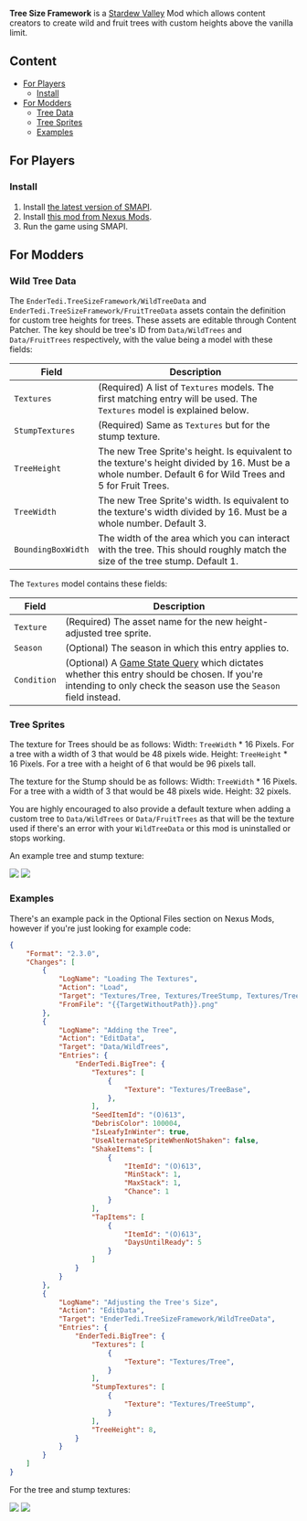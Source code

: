 **Tree Size Framework** is a [Stardew Valley](http://stardewvalley.net/) Mod which allows content creators to create wild and fruit trees with custom heights above the vanilla limit.

## Content
- [For Players](#For-Players)
  - [Install](#Install)
- [For Modders](#For-Modders)
  - [Tree Data](#Tree-Data)
  - [Tree Sprites](#Tree-Sprites)
  - [Examples](#Examples)

## For Players
### Install
1. Install [the latest version of SMAPI](https://smapi.io/).
2. Install [this mod from Nexus Mods](https://www.nexusmods.com/stardewvalley/mods/27123).
3. Run the game using SMAPI.

## For Modders
### Wild Tree Data
The `EnderTedi.TreeSizeFramework/WildTreeData` and `EnderTedi.TreeSizeFramework/FruitTreeData` assets contain the definition for custom tree heights for trees. These assets are editable through Content Patcher. 
The key should be tree's ID from `Data/WildTrees` and `Data/FruitTrees` respectively, with the value being a model with these fields:

Field | Description
----------- | -------
`Textures` | (Required) A list of `Textures` models. The first matching entry will be used. The `Textures` model is explained below.
`StumpTextures` | (Required) Same as `Textures` but for the stump texture.
`TreeHeight` | The new Tree Sprite's height. Is equivalent to the texture's height divided by 16. Must be a whole number. Default 6 for Wild Trees and 5 for Fruit Trees. 
`TreeWidth` | The new Tree Sprite's width. Is equivalent to the texture's width divided by 16. Must be a whole number. Default 3.
`BoundingBoxWidth` | The width of the area which you can interact with the tree. This should roughly match the size of the tree stump. Default 1. 

The `Textures` model contains these fields:

Field | Description
----------- | -------
`Texture` | (Required) The asset name for the new height-adjusted tree sprite.
`Season` | (Optional) The season in which this entry applies to.
`Condition` | (Optional) A [Game State Query](https://stardewvalleywiki.com/Modding:Game_state_queries) which dictates whether this entry should be chosen. If you're intending to only check the season use the `Season` field instead.

### Tree Sprites
The texture for Trees should be as follows:
Width: `TreeWidth` * 16 Pixels. For a tree with a width of 3 that would be 48 pixels wide.
Height: `TreeHeight` * 16 Pixels. For a tree with a height of 6 that would be 96 pixels tall.

The texture for the Stump should be as follows:
Width: `TreeWidth` * 16 Pixels. For a tree with a width of 3 that would be 48 pixels wide.
Height: 32 pixels.

You are highly encouraged to also provide a default texture when adding a custom tree to `Data/WildTrees` or `Data/FruitTrees` as that will be the texture used if there's an error with your `WildTreeData` or this mod is uninstalled or stops working.

An example tree and stump texture:

![](https://i.imgur.com/3edeySK.png)
![](https://i.imgur.com/XE8NXlY.png)

### Examples

There's an example pack in the Optional Files section on Nexus Mods, however if you're just looking for example code:

```json
{
    "Format": "2.3.0",
    "Changes": [
        {
            "LogName": "Loading The Textures",
            "Action": "Load",
            "Target": "Textures/Tree, Textures/TreeStump, Textures/TreeBase",
            "FromFile": "{{TargetWithoutPath}}.png"
        },
        {
            "LogName": "Adding the Tree",
            "Action": "EditData",
            "Target": "Data/WildTrees",
            "Entries": {
                "EnderTedi.BigTree": {
                    "Textures": [
                        {
                            "Texture": "Textures/TreeBase",
                        },
                    ],
                    "SeedItemId": "(O)613",
                    "DebrisColor": 100004,
                    "IsLeafyInWinter": true,
                    "UseAlternateSpriteWhenNotShaken": false,
                    "ShakeItems": [
                        {
                            "ItemId": "(O)613",
                            "MinStack": 1,
                            "MaxStack": 1,
                            "Chance": 1
                        }
                    ],
                    "TapItems": [
                        {
                            "ItemId": "(O)613",
                            "DaysUntilReady": 5
                        }
                    ]
                }
            }
        },
        {
            "LogName": "Adjusting the Tree's Size",
            "Action": "EditData",
            "Target": "EnderTedi.TreeSizeFramework/WildTreeData",
            "Entries": {
                "EnderTedi.BigTree": {
                    "Textures": [
                        {
                            "Texture": "Textures/Tree",
                        }
                    ],
                    "StumpTextures": [
                        {
                            "Texture": "Textures/TreeStump",
                        }
                    ],
                    "TreeHeight": 8,
                }
            }
        }
    ]
}
```
For the tree and stump textures:

![](https://i.imgur.com/3edeySK.png)
![](https://i.imgur.com/XE8NXlY.png)
